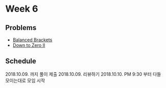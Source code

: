 # Week 6

## Problems

* [Balanced Brackets](https://www.hackerrank.com/challenges/balanced-brackets/problem)
* [Down to Zero II](https://www.hackerrank.com/challenges/down-to-zero-ii/problem)

## Schedule

2018.10.09. 까지 풀이 제출
2018.10.09. 리뷰하기
2018.10.10. PM 9:30 부터 다들 모이는대로 모임 시작
